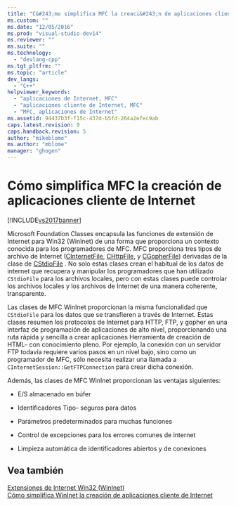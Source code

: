 ```yaml
---
title: "C&#243;mo simplifica MFC la creaci&#243;n de aplicaciones cliente de Internet | Microsoft Docs"
ms.custom: ""
ms.date: "12/05/2016"
ms.prod: "visual-studio-dev14"
ms.reviewer: ""
ms.suite: ""
ms.technology: 
  - "devlang-cpp"
ms.tgt_pltfrm: ""
ms.topic: "article"
dev_langs: 
  - "C++"
helpviewer_keywords: 
  - "aplicaciones de Internet, MFC"
  - "aplicaciones cliente de Internet, MFC"
  - "MFC, aplicaciones de Internet"
ms.assetid: 94437b3f-f15c-437d-b5fd-264a2efec9ab
caps.latest.revision: 9
caps.handback.revision: 5
author: "mikeblome"
ms.author: "mblome"
manager: "ghogen"
---
```

# C&#243;mo simplifica MFC la creaci&#243;n de aplicaciones cliente de Internet
[!INCLUDE[vs2017banner](../assembler/inline/includes/vs2017banner.md)]

Microsoft Foundation Classes encapsula las funciones de extensión de Internet para Win32 \(WinInet\) de una forma que proporciona un contexto conocida para los programadores de MFC.  MFC proporciona tres tipos de archivo de Internet \([CInternetFile](../mfc/reference/cinternetfile-class.md), [CHttpFile](../mfc/reference/chttpfile-class.md), y [CGopherFile](../mfc/reference/cgopherfile-class.md)\) derivadas de la clase de [CStdioFile](../mfc/reference/cstdiofile-class.md) .  No solo estas clases crean el habitual de los datos de internet que recupera y manipular los programadores que han utilizado `CStdioFile` para los archivos locales, pero con estas clases puede controlar los archivos locales y los archivos de Internet de una manera coherente, transparente.  
  
 Las clases de MFC WinInet proporcionan la misma funcionalidad que `CStdioFile` para los datos que se transfieren a través de Internet.  Estas clases resumen los protocolos de Internet para HTTP, FTP, y gopher en una interfaz de programación de aplicaciones de alto nivel, proporcionando una ruta rápida y sencilla a crear aplicaciones Herramienta de creación de HTML\- con conocimiento pleno.  Por ejemplo, la conexión con un servidor FTP todavía requiere varios pasos en un nivel bajo, sino como un programador de MFC, sólo necesita realizar una llamada a `CInternetSession::GetFTPConnection` para crear dicha conexión.  
  
 Además, las clases de MFC WinInet proporcionan las ventajas siguientes:  
  
-   E\/S almacenado en búfer  
  
-   Identificadores Tipo\- seguros para datos  
  
-   Parámetros predeterminados para muchas funciones  
  
-   Control de excepciones para los errores comunes de internet  
  
-   Limpieza automática de identificadores abiertos y de conexiones  
  
## Vea también  
 [Extensiones de Internet Win32 \(WinInet\)](../mfc/win32-internet-extensions-wininet.md)   
 [Cómo simplifica WinInet la creación de aplicaciones cliente de Internet](../mfc/how-wininet-makes-it-easier-to-create-internet-client-applications.md)